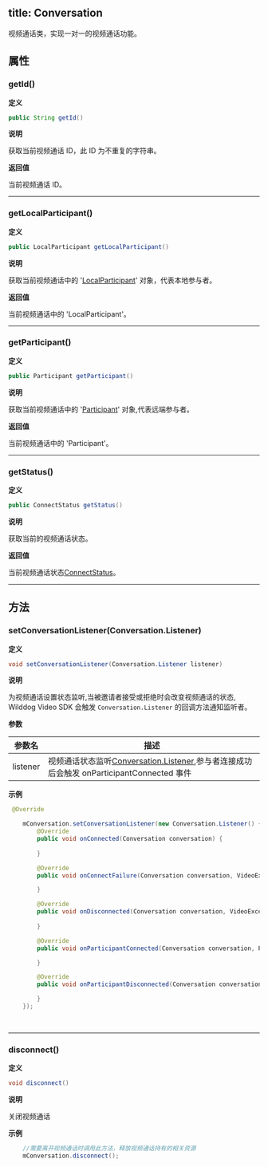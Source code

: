 title: Conversation
---

视频通话类，实现一对一的视频通话功能。

## 属性

### getId()

**定义**   

```java
public String getId()
```

**说明**

获取当前视频通话 ID，此 ID 为不重复的字符串。


**返回值**

当前视频通话 ID。

---

### getLocalParticipant()

**定义**   

```java
public LocalParticipant getLocalParticipant()
```

**说明**

获取当前视频通话中的 '[LocalParticipant](/video/Android/api/local-participant.html)' 对象，代表本地参与者。


**返回值**

当前视频通话中的 'LocalParticipant'。

---

### getParticipant()

**定义**   

```java
public Participant getParticipant()
```

**说明**

获取当前视频通话中的 '[Participant](/video/Android/api/participant.html)' 对象,代表远端参与者。


**返回值**

当前视频通话中的 'Participant'。

---

### getStatus()

**定义**   

```java
public ConnectStatus getStatus()
```

**说明**

获取当前的视频通话状态。


**返回值**

当前视频通话状态[ConnectStatus](/video/Android/api/connect-status.html)。

---

## 方法

### setConversationListener(Conversation.Listener)

**定义**   

```java
void setConversationListener(Conversation.Listener listener)
```

**说明**

为视频通话设置状态监听,当被邀请者接受或拒绝时会改变视频通话的状态, Wilddog Video SDK 会触发 `Conversation.Listener` 的回调方法通知监听者。

**参数**

| 参数名 | 描述 |
|---|---|
|listener|视频通话状态监听[Conversation.Listener](/video/Android/api/conversation-listener.html),参与者连接成功后会触发 onParticipantConnected 事件|


**示例**

```java
 @Override

    mConversation.setConversationListener(new Conversation.Listener() {
        @Override
        public void onConnected(Conversation conversation) {
                            
        }

        @Override
        public void onConnectFailure(Conversation conversation, VideoException exception) {

        }

        @Override
        public void onDisconnected(Conversation conversation, VideoException exception) {
        
        }

        @Override
        public void onParticipantConnected(Conversation conversation, Participant participant) {

        }

        @Override
        public void onParticipantDisconnected(Conversation conversation, Participant participant) {

        }
    });
```

</br>

---

### disconnect()

**定义**   

```java
void disconnect()
```

**说明**

关闭视频通话

**示例**

```java
	//需要离开视频通话时调用此方法，释放视频通话持有的相关资源
	mConversation.disconnect();
```
